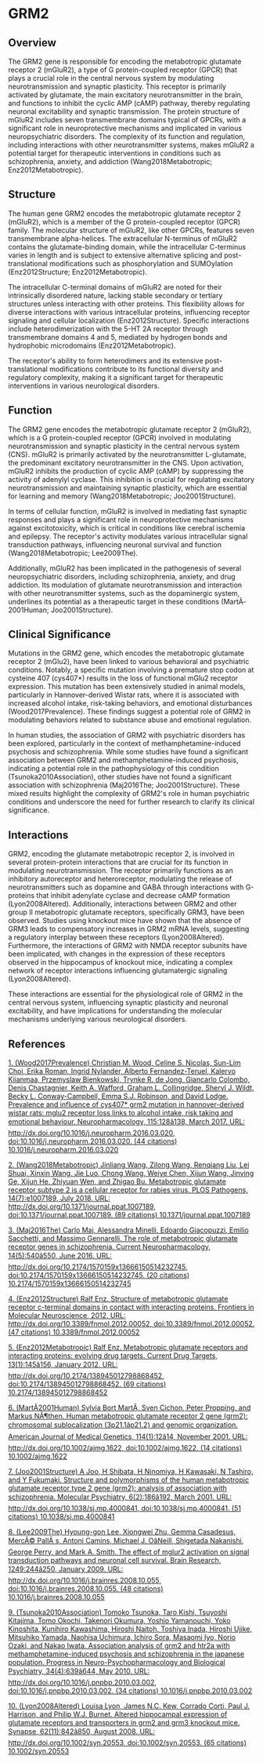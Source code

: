 # GRM2

## Overview
The GRM2 gene is responsible for encoding the metabotropic glutamate receptor 2 (mGluR2), a type of G protein-coupled receptor (GPCR) that plays a crucial role in the central nervous system by modulating neurotransmission and synaptic plasticity. This receptor is primarily activated by glutamate, the main excitatory neurotransmitter in the brain, and functions to inhibit the cyclic AMP (cAMP) pathway, thereby regulating neuronal excitability and synaptic transmission. The protein structure of mGluR2 includes seven transmembrane domains typical of GPCRs, with a significant role in neuroprotective mechanisms and implicated in various neuropsychiatric disorders. The complexity of its function and regulation, including interactions with other neurotransmitter systems, makes mGluR2 a potential target for therapeutic interventions in conditions such as schizophrenia, anxiety, and addiction (Wang2018Metabotropic; Enz2012Metabotropic).

## Structure
The human gene GRM2 encodes the metabotropic glutamate receptor 2 (mGluR2), which is a member of the G protein-coupled receptor (GPCR) family. The molecular structure of mGluR2, like other GPCRs, features seven transmembrane alpha-helices. The extracellular N-terminus of mGluR2 contains the glutamate-binding domain, while the intracellular C-terminus varies in length and is subject to extensive alternative splicing and post-translational modifications such as phosphorylation and SUMOylation (Enz2012Structure; Enz2012Metabotropic).

The intracellular C-terminal domains of mGluR2 are noted for their intrinsically disordered nature, lacking stable secondary or tertiary structures unless interacting with other proteins. This flexibility allows for diverse interactions with various intracellular proteins, influencing receptor signaling and cellular localization (Enz2012Structure). Specific interactions include heterodimerization with the 5-HT 2A receptor through transmembrane domains 4 and 5, mediated by hydrogen bonds and hydrophobic microdomains (Enz2012Metabotropic).

The receptor's ability to form heterodimers and its extensive post-translational modifications contribute to its functional diversity and regulatory complexity, making it a significant target for therapeutic interventions in various neurological disorders.

## Function
The GRM2 gene encodes the metabotropic glutamate receptor 2 (mGluR2), which is a G protein-coupled receptor (GPCR) involved in modulating neurotransmission and synaptic plasticity in the central nervous system (CNS). mGluR2 is primarily activated by the neurotransmitter L-glutamate, the predominant excitatory neurotransmitter in the CNS. Upon activation, mGluR2 inhibits the production of cyclic AMP (cAMP) by suppressing the activity of adenylyl cyclase. This inhibition is crucial for regulating excitatory neurotransmission and maintaining synaptic plasticity, which are essential for learning and memory (Wang2018Metabotropic; Joo2001Structure).

In terms of cellular function, mGluR2 is involved in mediating fast synaptic responses and plays a significant role in neuroprotective mechanisms against excitotoxicity, which is critical in conditions like cerebral ischemia and epilepsy. The receptor's activity modulates various intracellular signal transduction pathways, influencing neuronal survival and function (Wang2018Metabotropic; Lee2009The).

Additionally, mGluR2 has been implicated in the pathogenesis of several neuropsychiatric disorders, including schizophrenia, anxiety, and drug addiction. Its modulation of glutamate neurotransmission and interaction with other neurotransmitter systems, such as the dopaminergic system, underlines its potential as a therapeutic target in these conditions (MartÃ­2001Human; Joo2001Structure).

## Clinical Significance
Mutations in the GRM2 gene, which encodes the metabotropic glutamate receptor 2 (mGlu2), have been linked to various behavioral and psychiatric conditions. Notably, a specific mutation involving a premature stop codon at cysteine 407 (cys407*) results in the loss of functional mGlu2 receptor expression. This mutation has been extensively studied in animal models, particularly in Hannover-derived Wistar rats, where it is associated with increased alcohol intake, risk-taking behaviors, and emotional disturbances (Wood2017Prevalence). These findings suggest a potential role of GRM2 in modulating behaviors related to substance abuse and emotional regulation.

In human studies, the association of GRM2 with psychiatric disorders has been explored, particularly in the context of methamphetamine-induced psychosis and schizophrenia. While some studies have found a significant association between GRM2 and methamphetamine-induced psychosis, indicating a potential role in the pathophysiology of this condition (Tsunoka2010Association), other studies have not found a significant association with schizophrenia (Maj2016The; Joo2001Structure). These mixed results highlight the complexity of GRM2's role in human psychiatric conditions and underscore the need for further research to clarify its clinical significance.

## Interactions
GRM2, encoding the glutamate metabotropic receptor 2, is involved in several protein-protein interactions that are crucial for its function in modulating neurotransmission. The receptor primarily functions as an inhibitory autoreceptor and heteroreceptor, modulating the release of neurotransmitters such as dopamine and GABA through interactions with G-proteins that inhibit adenylate cyclase and decrease cAMP formation (Lyon2008Altered). Additionally, interactions between GRM2 and other group II metabotropic glutamate receptors, specifically GRM3, have been observed. Studies using knockout mice have shown that the absence of GRM3 leads to compensatory increases in GRM2 mRNA levels, suggesting a regulatory interplay between these receptors (Lyon2008Altered). Furthermore, the interactions of GRM2 with NMDA receptor subunits have been implicated, with changes in the expression of these receptors observed in the hippocampus of knockout mice, indicating a complex network of receptor interactions influencing glutamatergic signaling (Lyon2008Altered).

These interactions are essential for the physiological role of GRM2 in the central nervous system, influencing synaptic plasticity and neuronal excitability, and have implications for understanding the molecular mechanisms underlying various neurological disorders.


## References


[1. (Wood2017Prevalence) Christian M. Wood, Celine S. Nicolas, Sun-Lim Choi, Erika Roman, Ingrid Nylander, Alberto Fernandez-Teruel, Kalervo Kiianmaa, Przemyslaw Bienkowski, Trynke R. de Jong, Giancarlo Colombo, Denis Chastagnier, Keith A. Wafford, Graham L. Collingridge, Sheryl J. Wildt, Becky L. Conway-Campbell, Emma S.J. Robinson, and David Lodge. Prevalence and influence of cys407* grm2 mutation in hannover-derived wistar rats: mglu2 receptor loss links to alcohol intake, risk taking and emotional behaviour. Neuropharmacology, 115:128â138, March 2017. URL: http://dx.doi.org/10.1016/j.neuropharm.2016.03.020, doi:10.1016/j.neuropharm.2016.03.020. (44 citations) 10.1016/j.neuropharm.2016.03.020](https://doi.org/10.1016/j.neuropharm.2016.03.020)

[2. (Wang2018Metabotropic) Jinliang Wang, Zilong Wang, Renqiang Liu, Lei Shuai, Xinxin Wang, Jie Luo, Chong Wang, Weiye Chen, Xijun Wang, Jinying Ge, Xijun He, Zhiyuan Wen, and Zhigao Bu. Metabotropic glutamate receptor subtype 2 is a cellular receptor for rabies virus. PLOS Pathogens, 14(7):e1007189, July 2018. URL: http://dx.doi.org/10.1371/journal.ppat.1007189, doi:10.1371/journal.ppat.1007189. (89 citations) 10.1371/journal.ppat.1007189](https://doi.org/10.1371/journal.ppat.1007189)

[3. (Maj2016The) Carlo Maj, Alessandra Minelli, Edoardo Giacopuzzi, Emilio Sacchetti, and Massimo Gennarelli. The role of metabotropic glutamate receptor genes in schizophrenia. Current Neuropharmacology, 14(5):540â550, June 2016. URL: http://dx.doi.org/10.2174/1570159x13666150514232745, doi:10.2174/1570159x13666150514232745. (20 citations) 10.2174/1570159x13666150514232745](https://doi.org/10.2174/1570159x13666150514232745)

[4. (Enz2012Structure) Ralf Enz. Structure of metabotropic glutamate receptor c-terminal domains in contact with interacting proteins. Frontiers in Molecular Neuroscience, 2012. URL: http://dx.doi.org/10.3389/fnmol.2012.00052, doi:10.3389/fnmol.2012.00052. (47 citations) 10.3389/fnmol.2012.00052](https://doi.org/10.3389/fnmol.2012.00052)

[5. (Enz2012Metabotropic) Ralf Enz. Metabotropic glutamate receptors and interacting proteins: evolving drug targets. Current Drug Targets, 13(1):145â156, January 2012. URL: http://dx.doi.org/10.2174/138945012798868452, doi:10.2174/138945012798868452. (69 citations) 10.2174/138945012798868452](https://doi.org/10.2174/138945012798868452)

[6. (MartÃ­2001Human) Sylvia Bort MartÃ­, Sven Cichon, Peter Propping, and Markus NÃ¶then. Human metabotropic glutamate receptor 2 gene (grm2): chromosomal sublocalization (3p21.1âp21.2) and genomic organization. American Journal of Medical Genetics, 114(1):12â14, November 2001. URL: http://dx.doi.org/10.1002/ajmg.1622, doi:10.1002/ajmg.1622. (14 citations) 10.1002/ajmg.1622](https://doi.org/10.1002/ajmg.1622)

[7. (Joo2001Structure) A Joo, H Shibata, H Ninomiya, H Kawasaki, N Tashiro, and Y Fukumaki. Structure and polymorphisms of the human metabotropic glutamate receptor type 2 gene (grm2): analysis of association with schizophrenia. Molecular Psychiatry, 6(2):186â192, March 2001. URL: http://dx.doi.org/10.1038/sj.mp.4000841, doi:10.1038/sj.mp.4000841. (51 citations) 10.1038/sj.mp.4000841](https://doi.org/10.1038/sj.mp.4000841)

[8. (Lee2009The) Hyoung-gon Lee, Xiongwei Zhu, Gemma Casadesus, MercÃ© PallÃ s, Antoni Camins, Michael J. OâNeill, Shigetada Nakanishi, George Perry, and Mark A. Smith. The effect of mglur2 activation on signal transduction pathways and neuronal cell survival. Brain Research, 1249:244â250, January 2009. URL: http://dx.doi.org/10.1016/j.brainres.2008.10.055, doi:10.1016/j.brainres.2008.10.055. (48 citations) 10.1016/j.brainres.2008.10.055](https://doi.org/10.1016/j.brainres.2008.10.055)

[9. (Tsunoka2010Association) Tomoko Tsunoka, Taro Kishi, Tsuyoshi Kitajima, Tomo Okochi, Takenori Okumura, Yoshio Yamanouchi, Yoko Kinoshita, Kunihiro Kawashima, Hiroshi Naitoh, Toshiya Inada, Hiroshi Ujike, Mitsuhiko Yamada, Naohisa Uchimura, Ichiro Sora, Masaomi Iyo, Norio Ozaki, and Nakao Iwata. Association analysis of grm2 and htr2a with methamphetamine-induced psychosis and schizophrenia in the japanese population. Progress in Neuro-Psychopharmacology and Biological Psychiatry, 34(4):639â644, May 2010. URL: http://dx.doi.org/10.1016/j.pnpbp.2010.03.002, doi:10.1016/j.pnpbp.2010.03.002. (34 citations) 10.1016/j.pnpbp.2010.03.002](https://doi.org/10.1016/j.pnpbp.2010.03.002)

[10. (Lyon2008Altered) Louisa Lyon, James N.C. Kew, Corrado Corti, Paul J. Harrison, and Philip W.J. Burnet. Altered hippocampal expression of glutamate receptors and transporters in grm2 and grm3 knockout mice. Synapse, 62(11):842â850, August 2008. URL: http://dx.doi.org/10.1002/syn.20553, doi:10.1002/syn.20553. (65 citations) 10.1002/syn.20553](https://doi.org/10.1002/syn.20553)